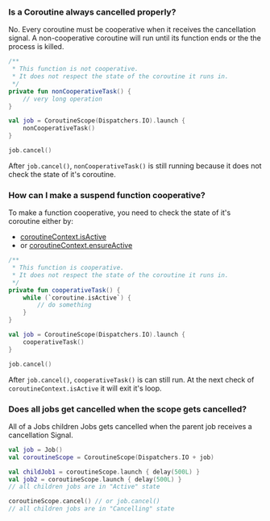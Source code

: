 ### Is a Coroutine always cancelled properly?
No. Every coroutine must be cooperative when it receives the cancellation signal.
A non-cooperative coroutine will run until its function ends or the the process is killed.
```kotlin
/**
 * This function is not cooperative.
 * It does not respect the state of the coroutine it runs in.
 */
private fun nonCooperativeTask() {
    // very long operation
}

val job = CoroutineScope(Dispatchers.IO).launch { 
    nonCooperativeTask()
}

job.cancel()
```
After `job.cancel()`, `nonCooperativeTask()` is still running because it does not check the state of it's coroutine.

### How can I make a suspend function cooperative?
To make a function cooperative, you need to check the state of it's coroutine either by:
* [coroutineContext.isActive](https://kotlin.github.io/kotlinx.coroutines/kotlinx-coroutines-core/kotlinx.coroutines/kotlin.coroutines.-coroutine-context/is-active.html)
* or [coroutineContext.ensureActive](https://kotlin.github.io/kotlinx.coroutines/kotlinx-coroutines-core/kotlinx.coroutines/ensure-active.html)
```kotlin
/**
 * This function is cooperative.
 * It does not respect the state of the coroutine it runs in.
 */
private fun cooperativeTask() {
    while (`coroutine.isActive`) {
        // do something
    }
}

val job = CoroutineScope(Dispatchers.IO).launch { 
    cooperativeTask()
}

job.cancel()
```
After `job.cancel()`, `cooperativeTask()` is can still run. At the next check of `coroutineContext.isActive` it will exit it's loop.

### Does all jobs get cancelled when the scope gets cancelled?
All of a Jobs children Jobs gets cancelled when the parent job receives a cancellation Signal.
```kotlin
val job = Job() 
val coroutineScope = CoroutineScope(Dispatchers.IO + job)

val childJob1 = coroutineScope.launch { delay(500L) }
val job2 = coroutineScope.launch { delay(500L) }
// all children jobs are in "Active" state

coroutineScope.cancel() // or job.cancel()
// all children jobs are in "Cancelling" state
```